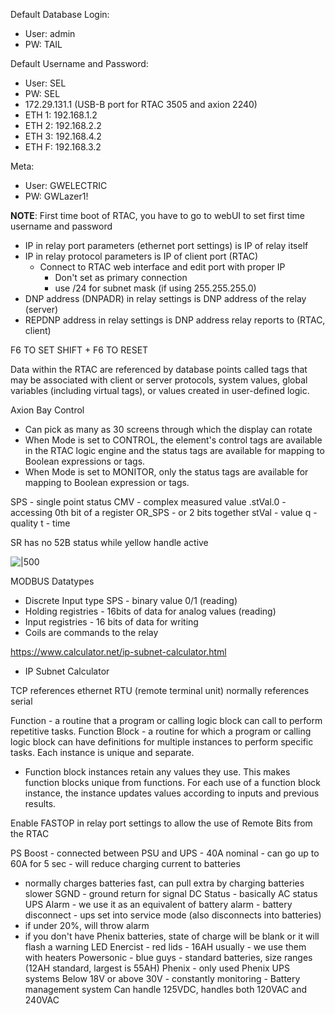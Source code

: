   
Default Database Login:
-   User: admin
-   PW: TAIL

Default Username and Password:
- User: SEL
- PW: SEL
- 172.29.131.1 (USB-B port for RTAC 3505 and axion 2240)
- ETH 1: 192.168.1.2
- ETH 2: 192.168.2.2
- ETH 3: 192.168.4.2
- ETH F: 192.168.3.2

Meta:
- User: GWELECTRIC
- PW: GWLazer1!

**NOTE**: First time boot of RTAC, you have to go to webUI to set first time username and password

- IP in relay port parameters (ethernet port settings) is IP of relay itself
- IP in relay protocol parameters is IP of client port (RTAC)
	- Connect to RTAC web interface and edit port with proper IP
		- Don't set as primary connection
		- use /24 for subnet mask (if using 255.255.255.0)
- DNP address (DNPADR) in relay settings is DNP address of the relay (server)
- REPDNP address in relay settings is DNP address relay reports to (RTAC, client)

F6 TO SET
SHIFT + F6 TO RESET

Data within the RTAC are referenced by database points called tags that may be associated with client or server protocols, system values, global variables (including virtual tags), or values created in user-defined logic.



Axion Bay Control
-   Can pick as many as 30 screens through which the display can rotate
-   When Mode is set to CONTROL, the element's control tags are available in the RTAC logic engine and the status tags are available for mapping to Boolean expressions or tags.
-   When Mode is set to MONITOR, only the status tags are available for mapping to Boolean expression or tags.



SPS - single point status
CMV - complex measured value
.stVal.0 - accessing 0th bit of a register
OR_SPS - or 2 bits together
stVal - value
q - quality
t - time

SR has no 52B status while yellow handle active

![|500](DA-RTAC-image2.png)

MODBUS Datatypes
- Discrete Input type SPS - binary value 0/1 (reading)
- Holding registries - 16bits of data for analog values (reading)
- Input registries - 16 bits of data for writing
- Coils are commands to the relay

https://www.calculator.net/ip-subnet-calculator.html
- IP Subnet Calculator

TCP references ethernet
RTU (remote terminal unit) normally references serial

Function - a routine that a program or calling logic block can call to perform repetitive tasks.
Function Block - a routine for which a program or calling logic block can have definitions for multiple instances to perform specific tasks. Each instance is unique and separate.
- Function block instances retain any values they use. This makes function blocks unique from functions. For each use of a function block instance, the instance updates values according to inputs and previous results.

Enable FASTOP in relay port settings to allow the use of Remote Bits from the RTAC


PS Boost - connected between PSU and UPS - 40A nominal - can go up to 60A for 5 sec - will reduce charging current to batteries
- normally charges batteries fast, can pull extra by charging batteries slower
SGND - ground return for signal
DC Status - basically AC status
UPS Alarm - we use it as an equivalent of battery alarm - battery disconnect - ups set into service mode (also disconnects into batteries)
- if under 20%, will throw alarm
- if you don't have Phenix batteries, state of charge will be blank or it will flash a warning LED
Enercist - red lids - 16AH usually - we use them with heaters
Powersonic - blue guys - standard batteries, size ranges (12AH standard, largest is 55AH)
Phenix - only used Phenix UPS systems
Below 18V or above 30V - constantly monitoring - Battery management system
Can handle 125VDC, handles both 120VAC and 240VAC